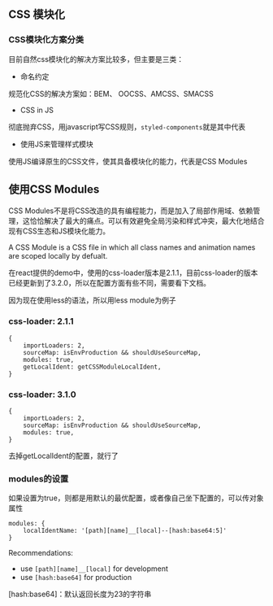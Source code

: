 ## CSS 模块化



### CSS模块化方案分类

目前自然css模块化的解决方案比较多，但主要是三类：

* 命名约定

规范化CSS的解决方案如：BEM、 OOCSS、AMCSS、SMACSS



* CSS in JS

彻底抛弃CSS，用javascript写CSS规则，`styled-components`就是其中代表



* 使用JS来管理样式模块

使用JS编译原生的CSS文件，使其具备模块化的能力，代表是CSS Modules



## 使用CSS Modules

CSS Modules不是将CSS改造的具有编程能力，而是加入了局部作用域、依赖管理，这恰恰解决了最大的痛点。可以有效避免全局污染和样式冲突，最大化地结合现有CSS生态和JS模块化能力。



A CSS Module is a CSS file in which all class names and animation names are scoped locally by defualt.



在react提供的demo中，使用的css-loader版本是2.1.1，目前css-loader的版本已经更新到了3.2.0，所以在配置方面有些不同，需要看下文档。

因为现在使用less的语法，所以用less module为例子

### css-loader: 2.1.1

```
{
	importLoaders: 2,
	sourceMap: isEnvProduction && shouldUseSourceMap,
	modules: true,
	getLocalIdent: getCSSModuleLocalIdent,
}
```

### css-loader: 3.1.0

```
{
	importLoaders: 2,
	sourceMap: isEnvProduction && shouldUseSourceMap,
	modules: true,
}
```

去掉getLocalIdent的配置，就行了



### modules的设置

如果设置为true，则都是用默认的最优配置，或者像自己坐下配置的，可以传对象属性

```
modules: {
	localIdentName: '[path][name]__[local]--[hash:base64:5]'
}
```



Recommendations:

- use `[path][name]__[local]` for development
- use `[hash:base64]` for production



[hash:base64]：默认返回长度为23的字符串



